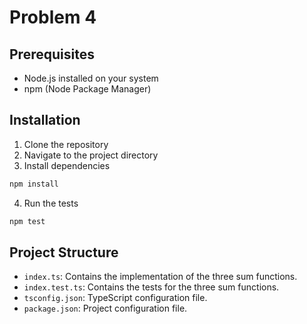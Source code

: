 # Problem 4

## Prerequisites
- Node.js installed on your system
- npm (Node Package Manager)

## Installation
1. Clone the repository
2. Navigate to the project directory
3. Install dependencies
```bash
npm install
```
4. Run the tests
```bash
npm test
```

## Project Structure
- `index.ts`: Contains the implementation of the three sum functions.
- `index.test.ts`: Contains the tests for the three sum functions.
- `tsconfig.json`: TypeScript configuration file.
- `package.json`: Project configuration file.
